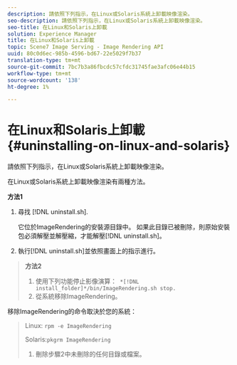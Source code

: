 ```yaml
---
description: 請依照下列指示，在Linux或Solaris系統上卸載映像渲染。
seo-description: 請依照下列指示，在Linux或Solaris系統上卸載映像渲染。
seo-title: 在Linux和Solaris上卸載
solution: Experience Manager
title: 在Linux和Solaris上卸載
topic: Scene7 Image Serving - Image Rendering API
uuid: 80c0d6ec-985b-4596-bd67-22e5029f7b37
translation-type: tm+mt
source-git-commit: 7bc7b3a86fbcdc57cfdc31745fae3afc06e44b15
workflow-type: tm+mt
source-wordcount: '138'
ht-degree: 1%

---
```



# 在Linux和Solaris上卸載{#uninstalling-on-linux-and-solaris}

請依照下列指示，在Linux或Solaris系統上卸載映像渲染。

在Linux或Solaris系統上卸載映像渲染有兩種方法。

**方法1**

1. 尋找 [!DNL uninstall.sh].

   它位於ImageRendering的安裝源目錄中。 如果此目錄已被刪除，則原始安裝包必須解壓並解壓縮，才能解壓[!DNL uninstall.sh]。
1. 執行[!DNL uninstall.sh]並依照畫面上的指示進行。

>**方法2**
>
>1. 使用下列功能停止影像演算：` *[!DNL install_folder]*/bin/ImageRendering.sh stop.`
>1. 從系統移除ImageRendering。

>
>   
移除ImageRendering的命令取決於您的系統：
>
>   Linux: `rpm -e ImageRendering`
>
>   Solaris:`pkgrm ImageRendering`
>
>1. 刪除步驟2中未刪除的任何目錄或檔案。

>



